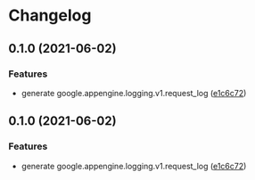 # Changelog

## 0.1.0 (2021-06-02)


### Features

* generate google.appengine.logging.v1.request_log ([e1c6c72](https://www.github.com/googleapis/python-appengine-logging/commit/e1c6c7218b098788b5639f09e173cbb3d01ee09b))

## 0.1.0 (2021-06-02)


### Features

* generate google.appengine.logging.v1.request_log ([e1c6c72](https://www.github.com/googleapis/python-appengine-logging/commit/e1c6c7218b098788b5639f09e173cbb3d01ee09b))
